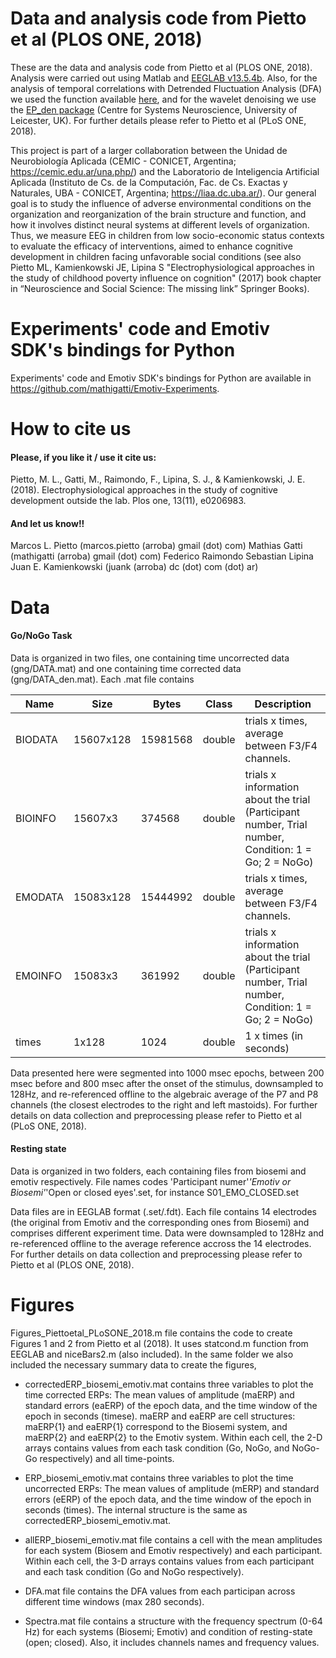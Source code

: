 # Data and analysis code from Pietto et al (PLOS ONE, 2018)
These are the data and analysis code from Pietto et al (PLOS ONE, 2018). Analysis were carried out using Matlab and [EEGLAB v13.5.4b](https://sccn.ucsd.edu/eeglab/index.php). Also, for the analysis of temporal correlations with Detrended Fluctuation Analysis (DFA) we used the function available [here](https://la.mathworks.com/matlabcentral/fileexchange/19795-detrended-fluctuation-analysis), and for the wavelet denoising we use the [EP_den package](https://www2.le.ac.uk/centres/csn/software/ep_den) (Centre for Systems Neuroscience, University of Leicester, UK). For further details please refer to Pietto et al (PLoS ONE, 2018).

This project is part of a larger collaboration between the Unidad de Neurobiología Aplicada (CEMIC - CONICET, Argentina; https://cemic.edu.ar/una.php/) and the Laboratorio de Inteligencia Artificial Aplicada (Instituto de Cs. de la Computación, Fac. de Cs. Exactas y Naturales, UBA - CONICET, Argentina; https://liaa.dc.uba.ar/). Our general goal is to study the influence of adverse environmental conditions on the organization and reorganization of the brain structure and function, and how it involves distinct neural systems at different levels of organization. Thus, we measure EEG in children from low socio-economic status contexts to evaluate the efficacy of interventions, aimed to enhance cognitive development in children facing unfavorable social conditions (see also Pietto ML, Kamienkowski JE, Lipina S "Electrophysiological approaches in the study of childhood poverty influence on cognition" (2017) book chapter in “Neuroscience and Social Science: The missing link” Springer Books).

# Experiments' code and Emotiv SDK's bindings for Python
Experiments' code and Emotiv SDK's bindings for Python are available in https://github.com/mathigatti/Emotiv-Experiments.

# How to cite us
#### Please, if you like it / use it cite us:
Pietto, M. L., Gatti, M., Raimondo, F., Lipina, S. J., & Kamienkowski, J. E. (2018). Electrophysiological approaches in the study of cognitive development outside the lab. Plos one, 13(11), e0206983.
#### And let us know!!
Marcos L. Pietto (marcos.pietto (arroba) gmail (dot) com)
Mathias Gatti (mathigatti (arroba) gmail (dot) com)
Federico Raimondo
Sebastian Lipina
Juan E. Kamienkowski (juank (arroba) dc (dot) com (dot) ar)

        
# Data
#### Go/NoGo Task
Data is organized in two files, one containing time uncorrected data (gng/DATA.mat) and one containing time corrected data (gng/DATA_den.mat). Each .mat file contains 

| Name    | Size      | Bytes    | Class  | Description                                                                                          |
|---------|-----------|----------|--------|------------------------------------------------------------------------------------------------------|
| BIODATA | 15607x128 | 15981568 | double | trials x times, average between F3/F4 channels.                                                      |
| BIOINFO | 15607x3   | 374568   | double | trials x information about the trial (Participant number, Trial number, Condition: 1 = Go; 2 = NoGo) |
| EMODATA | 15083x128 | 15444992 | double | trials x times, average between F3/F4 channels.                                                      |
| EMOINFO | 15083x3   | 361992   | double | trials x information about the trial (Participant number, Trial number, Condition: 1 = Go; 2 = NoGo) |
| times   | 1x128     | 1024     | double | 1 x times (in seconds)                                                                               |

Data presented here were segmented into 1000 msec epochs, between 200 msec before and 800 msec after the onset of the stimulus, downsampled to 128Hz, and re-referenced offline to the algebraic average of the P7 and P8 channels (the closest electrodes to the right and left mastoids). For further details on data collection and preprocessing please refer to Pietto et al (PLoS ONE, 2018).

#### Resting state
Data is organized in two folders, each containing files from biosemi and emotiv respectively.
File names codes 'Participant numer'_'Emotiv or Biosemi'_'Open or closed eyes'.set, for instance S01_EMO_CLOSED.set

Data files are in EEGLAB format (.set/.fdt). Each file contains 14 electrodes (the original from Emotiv and the corresponding ones from Biosemi) and comprises different experiment time. Data were downsampled to 128Hz and re-referenced offline to the average reference accross the 14 electrodes. For further details on data collection and preprocessing please refer to Pietto et al (PLOS ONE, 2018).


# Figures
Figures_Piettoetal_PLoSONE_2018.m file contains the code to create Figures 1 and 2 from Pietto et al (2018). It uses statcond.m function from EEGLAB and niceBars2.m (also included). In the same folder we also included the necessary summary data to create the figures,

* correctedERP_biosemi_emotiv.mat contains three variables to plot the time corrected ERPs: The mean values of amplitude (maERP) and standard errors (eaERP) of the epoch data, and the time window of the epoch in seconds (timese). maERP and eaERP are cell structures: maERP{1} and eaERP{1} correspond to the Biosemi system, and maERP{2} and eaERP{2} to the Emotiv system. Within each cell, the 2-D arrays contains values from each task condition (Go, NoGo, and NoGo-Go respectively) and all time-points.

* ERP_biosemi_emotiv.mat contains three variables to plot the time uncorrected ERPs: The mean values of amplitude (mERP) and standard errors (eERP) of the epoch data, and the time window of the epoch in seconds (times). The internal structure is the same as correctedERP_biosemi_emotiv.mat.

* allERP_biosemi_emotiv.mat file contains a cell with the mean amplitudes for each system (Biosem and Emotiv respectively) and each participant. Within each cell, the 3-D arrays contains values from each participant and each task condition (Go and NoGo respectively).

* DFA.mat file contains the DFA values from each participan across different time windows (max 280 seconds).

* Spectra.mat file contains a structure with the frequency spectrum (0-64 Hz) for each systems (Biosemi; Emotiv) and condition of resting-state (open; closed). Also, it includes channels names and frequency values.



